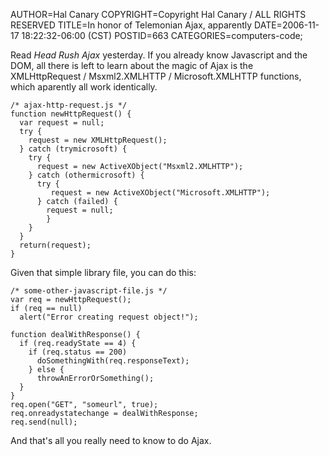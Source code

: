 AUTHOR=Hal Canary
COPYRIGHT=Copyright Hal Canary / ALL RIGHTS RESERVED
TITLE=In honor of Telemonian Ajax, apparently
DATE=2006-11-17 18:22:32-06:00 (CST)
POSTID=663
CATEGORIES=computers-code;

Read _Head Rush Ajax_ yesterday. If you already know Javascript and the DOM, all there is left to learn about the magic of Ajax is the XMLHttpRequest / Msxml2.XMLHTTP / Microsoft.XMLHTTP functions, which aparently all work identically.

    
    /* ajax-http-request.js */
    function newHttpRequest() {
      var request = null;
      try {
        request = new XMLHttpRequest();
      } catch (trymicrosoft) {
        try {
          request = new ActiveXObject("Msxml2.XMLHTTP");
        } catch (othermicrosoft) {
          try {
             request = new ActiveXObject("Microsoft.XMLHTTP");
          } catch (failed) {
            request = null;
            }
        }
      }
      return(request);
    }
    

Given that simple library file, you can do this:

    
    /* some-other-javascript-file.js */
    var req = newHttpRequest();
    if (req == null)
      alert("Error creating request object!");
    
    function dealWithResponse() {
      if (req.readyState == 4) {
        if (req.status == 200)
          doSomethingWith(req.responseText);
        } else {
          throwAnErrorOrSomething();
      }
    }
    req.open("GET", "someurl", true);
    req.onreadystatechange = dealWithResponse;
    req.send(null);
    

And that's all you really need to know to do Ajax.
